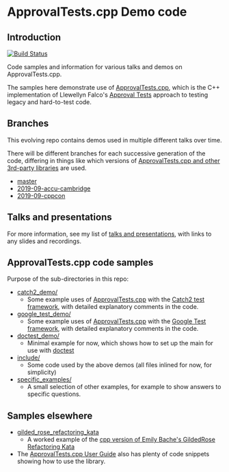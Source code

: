 # ApprovalTests.cpp Demo code

## Introduction

[![Build Status](https://github.com/claremacrae/ApprovalTests.cpp.Demos/workflows/build/badge.svg?branch=master)](https://github.com/claremacrae/ApprovalTests.cpp.Demos/actions?query=branch%3Amaster)

Code samples and information for various talks and demos on ApprovalTests.cpp.

The samples here demonstrate use of [ApprovalTests.cpp](https://github.com/approvals/ApprovalTests.cpp), which is the C++ implementation of Llewellyn Falco's [Approval Tests](http://approvaltests.com/) approach to testing legacy and hard-to-test code.

## Branches

This evolving repo contains demos used in multiple different talks over time.

There will be different branches for each successive generation of the code, differing in things like which versions of [ApprovalTests.cpp and other 3rd-party libraries](third_party/) are used. 

* [master](https://github.com/claremacrae/ApprovalTests.cpp.Demos/tree/master)
* [2019-09-accu-cambridge](https://github.com/claremacrae/ApprovalTests.cpp.Demos/tree/2019-09-accu-cambridge)
* [2019-09-cppcon](https://github.com/claremacrae/ApprovalTests.cpp.Demos/tree/2019-09-cppcon)

## Talks and presentations

For more information, see my list of [talks and presentations](https://claremacrae.co.uk/conferences/presentations.html), with links to any slides and recordings.

## ApprovalTests.cpp code samples

Purpose of the sub-directories in this repo:

* [catch2_demo/](catch2_demo)
    * Some example uses of [ApprovalTests.cpp](https://github.com/approvals/ApprovalTests.cpp) with the [Catch2 test framework](https://github.com/catchorg/Catch2), with detailed explanatory comments in the code.
* [google_test_demo/](google_test_demo)
    * Some example uses of [ApprovalTests.cpp](https://github.com/approvals/ApprovalTests.cpp) with the [Google Test framework](https://github.com/google/googletest), with detailed explanatory comments in the code.
* [doctest_demo/](doctest_demo)
    * Minimal example for now, which shows how to set up the main for use with [doctest](https://github.com/onqtam/doctest)
* [include/](include)
    * Some code used by the above demos (all files inlined for now, for simplicity)
* [specific_examples/](specific_examples)
    * A small selection of other examples, for example to show answers to specific questions. 

## Samples elsewhere

* [gilded_rose_refactoring_kata](https://github.com/claremacrae/cppp2019/tree/master/gilded_rose_refactoring_kata)
    * A worked example of the [cpp version of Emily Bache's GildedRose Refactoring Kata](https://github.com/emilybache/GildedRose-Refactoring-Kata/tree/master/cpp)
* The [ApprovalTests.cpp User Guide](https://github.com/approvals/ApprovalTests.cpp/blob/master/doc/README.md#top) also has plenty of code snippets showing how to use the library.
